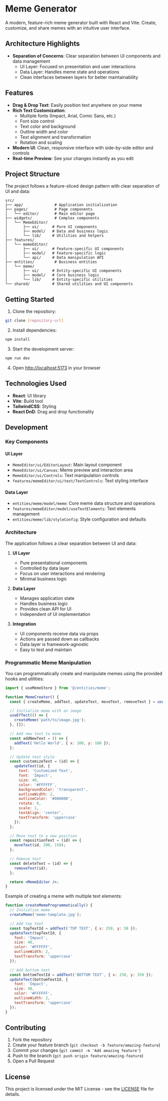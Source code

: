 # Meme Generator

A modern, feature-rich meme generator built with React and Vite. Create, customize, and share memes with an intuitive user interface.

## Architecture Highlights

- **Separation of Concerns**: Clear separation between UI components and data management
  - UI Layer: Focused on presentation and user interactions
  - Data Layer: Handles meme state and operations
  - Clean interfaces between layers for better maintainability

## Features

- **Drag & Drop Text**: Easily position text anywhere on your meme
- **Rich Text Customization**:
  - Multiple fonts (Impact, Arial, Comic Sans, etc.)
  - Font size control
  - Text color and background
  - Outline width and color
  - Text alignment and transformation
  - Rotation and scaling
- **Modern UI**: Clean, responsive interface with side-by-side editor and controls
- **Real-time Preview**: See your changes instantly as you edit

## Project Structure

The project follows a feature-sliced design pattern with clear separation of UI and data:

```
src/
├── app/              # Application initialization
├── pages/            # Page components
│   └── editor/       # Main editor page
├── widgets/          # Complex components
│   └── MemeEditor/   
│       ├── ui/      # Pure UI components
│       ├── model/   # Data and business logic
│       └── lib/     # Utilities and helpers
├── features/         
│   └── memeEditor/   
│       ├── ui/      # Feature-specific UI components
│       ├── model/   # Feature-specific logic
│       └── api/     # Data manipulation API
├── entities/         # Business entities
│   └── meme/        
│       ├── ui/      # Entity-specific UI components
│       ├── model/   # Core business logic
│       └── lib/     # Entity-specific utilities
└── shared/          # Shared utilities and UI components
```

## Getting Started

1. Clone the repository:
```bash
git clone [repository-url]
```

2. Install dependencies:
```bash
npm install
```

3. Start the development server:
```bash
npm run dev
```

4. Open [http://localhost:5173](http://localhost:5173) in your browser

## Technologies Used

- **React**: UI library
- **Vite**: Build tool
- **TailwindCSS**: Styling
- **React DnD**: Drag and drop functionality

## Development

### Key Components

#### UI Layer
- `MemeEditor/ui/EditorLayout`: Main layout component
- `MemeEditor/ui/Canvas`: Meme preview and interaction area
- `MemeEditor/ui/Controls`: Text manipulation controls
- `features/memeEditor/ui/text/TextControls`: Text styling interface

#### Data Layer
- `entities/meme/model/meme`: Core meme data structure and operations
- `features/memeEditor/model/useTextElements`: Text elements management
- `entities/meme/lib/styleConfig`: Style configuration and defaults

### Architecture

The application follows a clear separation between UI and data:

1. **UI Layer**
   - Pure presentational components
   - Controlled by data layer
   - Focus on user interactions and rendering
   - Minimal business logic

2. **Data Layer**
   - Manages application state
   - Handles business logic
   - Provides clean API for UI
   - Independent of UI implementation

3. **Integration**
   - UI components receive data via props
   - Actions are passed down as callbacks
   - Data layer is framework-agnostic
   - Easy to test and maintain

### Programmatic Meme Manipulation

You can programmatically create and manipulate memes using the provided hooks and utilities:

```jsx
import { useMemeStore } from '@/entities/meme';

function MemeCreator() {
  const { createMeme, addText, updateText, moveText, removeText } = useMemeStore();

  // Initialize meme with an image
  useEffect(() => {
    createMeme('path/to/image.jpg');
  }, []);

  // Add new text to meme
  const addNewText = () => {
    addText('Hello World', { x: 100, y: 100 });
  };

  // Update text style
  const customizeText = (id) => {
    updateText(id, {
      text: 'Customized Text',
      font: 'Impact',
      size: 48,
      color: '#FFFFFF',
      backgroundColor: 'transparent',
      outlineWidth: 2,
      outlineColor: '#000000',
      rotate: 0,
      scale: 1,
      textAlign: 'center',
      textTransform: 'uppercase'
    });
  };

  // Move text to a new position
  const repositionText = (id) => {
    moveText(id, 200, 150);
  };

  // Remove text
  const deleteText = (id) => {
    removeText(id);
  };

  return <MemeEditor />;
}
```

Example of creating a meme with multiple text elements:

```jsx
function createMemeProgrammatically() {
  // Initialize meme
  createMeme('meme-template.jpg');

  // Add top text
  const topTextId = addText('TOP TEXT', { x: 250, y: 50 });
  updateText(topTextId, {
    font: 'Impact',
    size: 48,
    color: '#FFFFFF',
    outlineWidth: 2,
    textTransform: 'uppercase'
  });

  // Add bottom text
  const bottomTextId = addText('BOTTOM TEXT', { x: 250, y: 350 });
  updateText(bottomTextId, {
    font: 'Impact',
    size: 48,
    color: '#FFFFFF',
    outlineWidth: 2,
    textTransform: 'uppercase'
  });
}
```

## Contributing

1. Fork the repository
2. Create your feature branch (`git checkout -b feature/amazing-feature`)
3. Commit your changes (`git commit -m 'Add amazing feature'`)
4. Push to the branch (`git push origin feature/amazing-feature`)
5. Open a Pull Request

## License

This project is licensed under the MIT License - see the [LICENSE](LICENSE) file for details.
